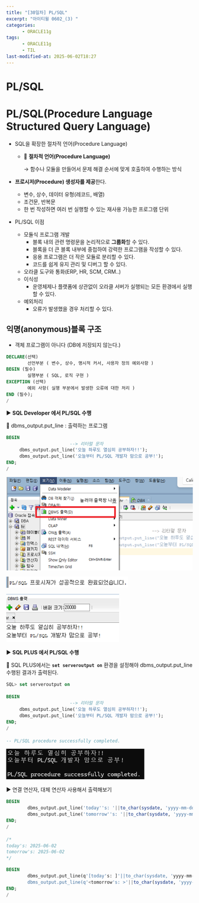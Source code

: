 ```yaml
---
title: "[30일차] PL/SQL"
excerpt: "아이티윌 0602_(3) "
categories:
      - ORACLE11g
tags:
      - ORACLE11g
      - TIL
last-modified-at: 2025-06-02T18:27
---
```


# PL/SQL

# PL/SQL(Procedure Language Structured Query Language)

- SQL을 확장한 절차적 언어(Procedure Language)
    - 📍 **절차적 언어(Procedure Language)**
        
        → 함수나 모듈을 만들어서 문제 해결 순서에 맞게 호출하여 수행하는 방식
        
- **프로시저(Procedure) 생성자를 제공**한다.
    - 변수, 상수, 데이터 유형(레코드, 배열)
    - 조건문, 반복문
    - 한 번 작성하면 여러 번 실행할 수 있는 재사용 가능한 프로그램 단위
- PL/SQL 이점
    - 모듈식 프로그램 개발
        - 블록 내의 관련 명령문을 논리적으로 **그룹화**할 수 있다.
        - 블록을 더 큰 블록 내부에 중첩하여 강력한 프로그램을 작성할 수 있다.
        - 응용 프로그램은 더 작은 모듈로 분리할 수 있다.
        - 코드를 쉽게 유지 관리 및 디버그 할 수 있다.
    - 오라클 도구와 통화(ERP, HR, SCM, CRM..)
    - 이식성
        - 운영체제나 플랫폼에 상관없이 오라클 서버가 실행되는 모든 환경에서 실행할 수 있다.
    - 예외처리
        - 오류가 발생했을 경우 처리할 수 있다.

## 익명(anonymous)블록 구조

- 객체 프로그램이 아니다 (DB에 저장되지 않는다.)

```sql
DECLARE(선택)
		선언부분 ( 변수, 상수, 명시적 커서, 사용자 정의 예외사항 )
BEGIN (필수)
		실행부분 ( SQL, 로직 구현 )
EXCEPTION (선택)
		예외 사항( 실행 부분에서 발생한 오류에 대한 처리 )
END (필수);
/
```

▶️ **SQL Developer 에서 PL/SQL 수행**

📍 dbms_output.put_line : 출력하는 프로그램

```sql
BEGIN
                        --> 리터럴 문자 
	 dbms_output.put_line('오늘 하루도 열심히 공부하자!!');
	 dbms_output.put_line('오늘부터 PL/SQL 개발자 맘으로 공부!');
END;
/
```

![image.png](/assets/20250602/9.png)

![image.png](/assets/20250602/10.png)

![image.png](/assets/20250602/11.png)

▶️ **SQL PLUS 에서 PL/SQL 수행**

📍 SQL PLUS에서는 **`set serveroutput on`** 환경을 설정해야 dbms_output.put_line 수행된 결과가 출력된다.

```sql
SQL> set serveroutput on

BEGIN
                        --> 리터럴 문자 
	 dbms_output.put_line('오늘 하루도 열심히 공부하자!!');
	 dbms_output.put_line('오늘부터 PL/SQL 개발자 맘으로 공부!');
END;
/

-- PL/SQL procedure successfully completed.
```

![image.png](/assets/20250602/12.png)

▶️ 연결 연산자, 대체 연산자 사용해서 출력해보기

```sql
BEGIN
		dbms_output.put_line('today''s: '||to_char(sysdate, 'yyyy-mm-dd'));
		dbms_output.put_line('tomorrow''s: '||to_char(sysdate, 'yyyy-mm-dd'));
END;
/

/*
today's: 2025-06-02
tomorrow's: 2025-06-02
*/
```

```sql
BEGIN
		dbms_output.put_line(q'[today's: ]'||to_char(sysdate, 'yyyy-mm-dd'));
		dbms_output.put_line(q'<tomorrow's: >'||to_char(sysdate, 'yyyy-mm-dd'));
END;
/
```